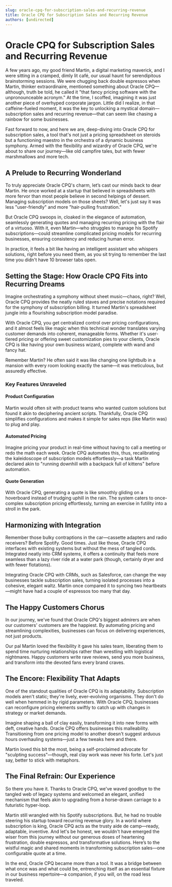 ```yaml
---
slug: oracle-cpq-for-subscription-sales-and-recurring-revenue
title: Oracle CPQ for Subscription Sales and Recurring Revenue
authors: [undirected]
---
```



# Oracle CPQ for Subscription Sales and Recurring Revenue

A few years ago, my good friend Martin, a digital marketing maverick, and I were sitting in a cramped, dimly lit café, our usual haunt for serendipitous brainstorming sessions. We were chugging back double espressos when Martin, thinker extraordinaire, mentioned something about Oracle CPQ—although, truth be told, he called it "that fancy pricing software with the unpronounceable acronym." At the time, I scoffed, imagining it was just another piece of overhyped corporate jargon. Little did I realize, in that caffeine-fueled moment, it was the key to unlocking a mystical domain—subscription sales and recurring revenue—that can seem like chasing a rainbow for some businesses.

Fast forward to now, and here we are, deep-diving into Oracle CPQ for subscription sales, a tool that's not just a pricing spreadsheet on steroids but a functioning maestro in the orchestra of a dynamic business symphony. Armed with the flexibility and wizardry of Oracle CPQ, we're about to share our journey—like old campfire tales, but with fewer marshmallows and more tech.

## A Prelude to Recurring Wonderland

To truly appreciate Oracle CPQ's charm, let’s cast our minds back to dear Martin. He once worked at a startup that believed in spreadsheets with more fervor than most people believe in second helpings of dessert. Managing subscription models on those sheets? Well, let's just say it was less "user-friendly" and more "hair-pulling frustration."

But Oracle CPQ swoops in, cloaked in the elegance of automation, seamlessly generating quotes and managing recurring pricing with the flair of a virtuoso. With it, even Martin—who struggles to manage his Spotify subscriptions—could streamline complicated pricing models for recurring businesses, ensuring consistency and reducing human error. 

In practice, it feels a bit like having an intelligent assistant who whispers solutions, right before you need them, as you sit trying to remember the last time you didn't have 10 browser tabs open.

## Setting the Stage: How Oracle CPQ Fits into Recurring Dreams

Imagine orchestrating a symphony without sheet music—chaos, right? Well, Oracle CPQ provides the neatly ruled staves and precise notations required for the symphony of subscription billing. It turned Martin's spreadsheet jungle into a flourishing subscription model paradise.

With Oracle CPQ, you get centralized control over pricing configurations, and it almost feels like magic when this technical wonder translates varying customer demands into coherent, manageable forms. Whether it's user-tiered pricing or offering sweet customization pies to your clients, Oracle CPQ is like having your own business wizard, complete with wand and fancy hat.

Remember Martin? He often said it was like changing one lightbulb in a mansion with every room looking exactly the same—it was meticulous, but assuredly effective.

### Key Features Unraveled

#### Product Configuration

Martin would often sit with product teams who wanted custom solutions but found it akin to deciphering ancient scripts. Thankfully, Oracle CPQ simplifies configurations and makes it simple for sales reps (like Martin was) to plug and play.

#### Automated Pricing

Imagine pricing your product in real-time without having to call a meeting or redo the math each week. Oracle CPQ automates this, thus, recalibrating the kaleidoscope of subscription models effortlessly—a task Martin declared akin to "running downhill with a backpack full of kittens" before automation.

#### Quote Generation

With Oracle CPQ, generating a quote is like smoothly gliding on a hoverboard instead of trudging uphill in the rain. The system caters to once-complex subscription pricing effortlessly, turning an exercise in futility into a stroll in the park.

## Harmonizing with Integration

Remember those bulky contraptions in the car—cassette adapters and radio receivers? Before Spotify. Good times. Just like those, Oracle CPQ interfaces with existing systems but without the mess of tangled cords. Integrated neatly into CRM systems, it offers a continuity that feels more seamless than a lazy river ride at a water park (though, certainly dryer and with fewer flotations).

Integrating Oracle CPQ with CRMs, such as Salesforce, can change the way businesses tackle subscription sales, turning isolated processes into a cohesive, elegant waltz. Martin once compared it to syncing two heartbeats—might have had a couple of espressos too many that day.

## The Happy Customers Chorus

In our journey, we've found that Oracle CPQ's biggest admirers are when our customers' customers are the happiest. By automating pricing and streamlining complexities, businesses can focus on delivering experiences, not just products.

Our pal Martin loved the flexibility it gave his sales team, liberating them to spend time nurturing relationships rather than wrestling with logistical nightmares. Happy customers write rave reviews, send you more business, and transform into the devoted fans every brand craves.

## The Encore: Flexibility That Adapts

One of the standout qualities of Oracle CPQ is its adaptability. Subscription models aren't static; they're lively, ever-evolving organisms. They don't do well when hemmed in by rigid parameters. With Oracle CPQ, businesses can reconfigure pricing elements swiftly to catch up with changes in strategy or market demands.

Imagine shaping a ball of clay easily, transforming it into new forms with deft, creative hands. Oracle CPQ offers businesses this malleability. Transitioning from one pricing model to another doesn't suggest arduous hours overhauling systems—just a few tweaks here and there.

Martin loved this bit the most, being a self-proclaimed advocate for "sculpting success"—though, real clay work was never his forte. Let's just say, better to stick with metaphors.

## The Final Refrain: Our Experience

So there you have it. Thanks to Oracle CPQ, we've waved goodbye to the tangled web of legacy systems and welcomed an elegant, unified mechanism that feels akin to upgrading from a horse-drawn carriage to a futuristic hyper-loop.

Martin still wrangled with his Spotify subscriptions. But, he had no trouble steering his startup toward recurring revenue glory. In a world where subscription is king, Oracle CPQ acts as the trusty aide de camp—ready, adaptable, inventive. And let's be honest, we wouldn't have emerged the wiser from this journey without our generous doses of heartening frustration, double espressos, and transformative solutions. Here’s to the wistful magic and shared moments in transforming subscription sales—one configurable quote at a time.

In the end, Oracle CPQ became more than a tool. It was a bridge between what once was and what could be, entrenching itself as an essential fixture in our business repertoire—a companion, if you will, on the road less traveled.